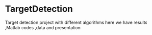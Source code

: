# TargetDetection
Target detection project with different algorithms
here we have results ,Matlab codes ,data and presentation
